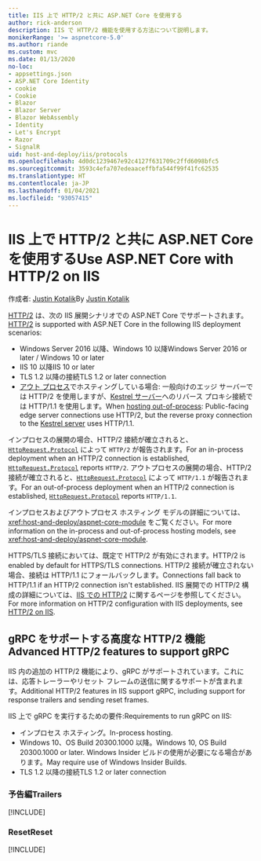 ```yaml
---
title: IIS 上で HTTP/2 と共に ASP.NET Core を使用する
author: rick-anderson
description: IIS で HTTP/2 機能を使用する方法について説明します。
monikerRange: '>= aspnetcore-5.0'
ms.author: riande
ms.custom: mvc
ms.date: 01/13/2020
no-loc:
- appsettings.json
- ASP.NET Core Identity
- cookie
- Cookie
- Blazor
- Blazor Server
- Blazor WebAssembly
- Identity
- Let's Encrypt
- Razor
- SignalR
uid: host-and-deploy/iis/protocols
ms.openlocfilehash: 4d0dc1239467e92c4127f631709c2ffd6098bfc5
ms.sourcegitcommit: 3593c4efa707edeaaceffbfa544f99f41fc62535
ms.translationtype: HT
ms.contentlocale: ja-JP
ms.lasthandoff: 01/04/2021
ms.locfileid: "93057415"
---
```

# <a name="use-aspnet-core-with-http2-on-iis"></a><span data-ttu-id="d4956-103">IIS 上で HTTP/2 と共に ASP.NET Core を使用する</span><span class="sxs-lookup"><span data-stu-id="d4956-103">Use ASP.NET Core with HTTP/2 on IIS</span></span>

<span data-ttu-id="d4956-104">作成者: [Justin Kotalik](https://github.com/jkotalik)</span><span class="sxs-lookup"><span data-stu-id="d4956-104">By [Justin Kotalik](https://github.com/jkotalik)</span></span>

<span data-ttu-id="d4956-105">[HTTP/2](https://httpwg.org/specs/rfc7540.html) は、次の IIS 展開シナリオでの ASP.NET Core でサポートされます。</span><span class="sxs-lookup"><span data-stu-id="d4956-105">[HTTP/2](https://httpwg.org/specs/rfc7540.html) is supported with ASP.NET Core in the following IIS deployment scenarios:</span></span>

* <span data-ttu-id="d4956-106">Windows Server 2016 以降、Windows 10 以降</span><span class="sxs-lookup"><span data-stu-id="d4956-106">Windows Server 2016 or later / Windows 10 or later</span></span>
* <span data-ttu-id="d4956-107">IIS 10 以降</span><span class="sxs-lookup"><span data-stu-id="d4956-107">IIS 10 or later</span></span>
* <span data-ttu-id="d4956-108">TLS 1.2 以降の接続</span><span class="sxs-lookup"><span data-stu-id="d4956-108">TLS 1.2 or later connection</span></span>
* <span data-ttu-id="d4956-109">[アウト プロセス](xref:host-and-deploy/iis/index#out-of-process-hosting-model)でホスティングしている場合: 一般向けのエッジ サーバーでは HTTP/2 を使用しますが、[Kestrel サーバー](xref:fundamentals/servers/kestrel)へのリバース プロキシ接続では HTTP/1.1 を使用します。</span><span class="sxs-lookup"><span data-stu-id="d4956-109">When [hosting out-of-process](xref:host-and-deploy/iis/index#out-of-process-hosting-model): Public-facing edge server connections use HTTP/2, but the reverse proxy connection to the [Kestrel server](xref:fundamentals/servers/kestrel) uses HTTP/1.1.</span></span>

<span data-ttu-id="d4956-110">インプロセスの展開の場合、HTTP/2 接続が確立されると、[`HttpRequest.Protocol`](xref:Microsoft.AspNetCore.Http.HttpRequest.Protocol*) によって `HTTP/2` が報告されます。</span><span class="sxs-lookup"><span data-stu-id="d4956-110">For an in-process deployment when an HTTP/2 connection is established, [`HttpRequest.Protocol`](xref:Microsoft.AspNetCore.Http.HttpRequest.Protocol*) reports `HTTP/2`.</span></span> <span data-ttu-id="d4956-111">アウトプロセスの展開の場合、HTTP/2 接続が確立されると、[`HttpRequest.Protocol`](xref:Microsoft.AspNetCore.Http.HttpRequest.Protocol*) によって `HTTP/1.1` が報告されます。</span><span class="sxs-lookup"><span data-stu-id="d4956-111">For an out-of-process deployment when an HTTP/2 connection is established, [`HttpRequest.Protocol`](xref:Microsoft.AspNetCore.Http.HttpRequest.Protocol*) reports `HTTP/1.1`.</span></span>

<span data-ttu-id="d4956-112">インプロセスおよびアウトプロセス ホスティング モデルの詳細については、<xref:host-and-deploy/aspnet-core-module> をご覧ください。</span><span class="sxs-lookup"><span data-stu-id="d4956-112">For more information on the in-process and out-of-process hosting models, see <xref:host-and-deploy/aspnet-core-module>.</span></span>

<span data-ttu-id="d4956-113">HTTPS/TLS 接続においては、既定で HTTP/2 が有効にされます。</span><span class="sxs-lookup"><span data-stu-id="d4956-113">HTTP/2 is enabled by default for HTTPS/TLS connections.</span></span> <span data-ttu-id="d4956-114">HTTP/2 接続が確立されない場合、接続は HTTP/1.1 にフォールバックします。</span><span class="sxs-lookup"><span data-stu-id="d4956-114">Connections fall back to HTTP/1.1 if an HTTP/2 connection isn't established.</span></span> <span data-ttu-id="d4956-115">IIS 展開での HTTP/2 構成の詳細については、[IIS での HTTP/2](/iis/get-started/whats-new-in-iis-10/http2-on-iis) に関するページを参照してください。</span><span class="sxs-lookup"><span data-stu-id="d4956-115">For more information on HTTP/2 configuration with IIS deployments, see [HTTP/2 on IIS](/iis/get-started/whats-new-in-iis-10/http2-on-iis).</span></span>

## <a name="advanced-http2-features-to-support-grpc"></a><span data-ttu-id="d4956-116">gRPC をサポートする高度な HTTP/2 機能</span><span class="sxs-lookup"><span data-stu-id="d4956-116">Advanced HTTP/2 features to support gRPC</span></span>

<span data-ttu-id="d4956-117">IIS 内の追加の HTTP/2 機能により、gRPC がサポートされています。これには、応答トレーラーやリセット フレームの送信に関するサポートが含まれます。</span><span class="sxs-lookup"><span data-stu-id="d4956-117">Additional HTTP/2 features in IIS support gRPC, including support for response trailers and sending reset frames.</span></span>

<span data-ttu-id="d4956-118">IIS 上で gRPC を実行するための要件:</span><span class="sxs-lookup"><span data-stu-id="d4956-118">Requirements to run gRPC on IIS:</span></span>

* <span data-ttu-id="d4956-119">インプロセス ホスティング。</span><span class="sxs-lookup"><span data-stu-id="d4956-119">In-process hosting.</span></span>
* <span data-ttu-id="d4956-120">Windows 10、OS Build 20300.1000 以降。</span><span class="sxs-lookup"><span data-stu-id="d4956-120">Windows 10, OS Build 20300.1000 or later.</span></span> <span data-ttu-id="d4956-121">Windows Insider ビルドの使用が必要になる場合があります。</span><span class="sxs-lookup"><span data-stu-id="d4956-121">May require use of Windows Insider Builds.</span></span>
* <span data-ttu-id="d4956-122">TLS 1.2 以降の接続</span><span class="sxs-lookup"><span data-stu-id="d4956-122">TLS 1.2 or later connection</span></span>

### <a name="trailers"></a><span data-ttu-id="d4956-123">予告編</span><span class="sxs-lookup"><span data-stu-id="d4956-123">Trailers</span></span>

[!INCLUDE[](~/includes/trailers.md)]

### <a name="reset"></a><span data-ttu-id="d4956-124">Reset</span><span class="sxs-lookup"><span data-stu-id="d4956-124">Reset</span></span>

[!INCLUDE[](~/includes/reset.md)]
